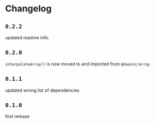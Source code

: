 # Changelog

## `0.2.2`

updated readme info.

## `0.2.0`

`interpolateArray()` is now moved to and imported from `@daeinc/array`

## `0.1.1`

updated wrong list of dependencies

## `0.1.0`

first release
